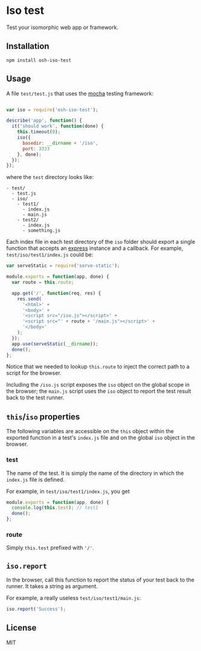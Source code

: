 # Iso test

Test your isomorphic web app or framework.

## Installation

```
npm install osh-iso-test
```

## Usage

A file `test/test.js` that uses the
[mocha](http://visionmedia.github.io/mocha/) testing framework:

```js

var iso = require('osh-iso-test');

describe('app', function() {
  it('should work', function(done) {
    this.timeout(0);
    iso({
      basedir: __dirname + '/iso',
      port: 3333
    }, done);
  });
});
```

where the `test` directory looks like:

```
- test/
  - test.js
  - iso/
    - test1/
      - index.js
      - main.js
    - test2/
      - index.js
      - something.js
```


Each index file in each test directory of the `iso` folder should export
a single function that accepts an [express](http://expressjs.com) instance and
a callback. For example, `test/iso/test1/index.js` could be:


```js
var serveStatic = require('serve-static');

module.exports = function(app, done) {
  var route = this.route;

  app.get('/', function(req, res) {
    res.send(
      '<html>' +
      '<body>' +
      '<script src="/iso.js"></script>' +
      '<script src="' + route + '/main.js"></script>' +
      '</body>'
    );
  });
  app.use(serveStatic(__dirname));
  done();
};
```

Notice that we needed to lookup `this.route` to inject the correct path
to a script for the browser.

Including the `/iso.js` script exposes the `iso` object on the global scope
in the browser; the `main.js` script uses the `iso` object to report the
test result back to the test runner.


## `this`/`iso` properties

The following variables are accessible on the `this` object within the
exported function in a test's `index.js` file and on the global `iso`
object in the browser.

### test

The name of the test. It is simply the name of the directory in which
the `index.js` file is defined.

For example, in `test/iso/test1/index.js`, you get

```js
module.exports = function(app, done) {
  console.log(this.test); // test1
  done();
};
```


### route

Simply `this.test` prefixed with `'/'`.


## `iso.report`

In the browser, call this function to report the status of your test
back to the runner. It takes a string as argument.

For example, a really useless `test/iso/test1/main.js`:

```js
iso.report('Success');
```

## License

MIT
